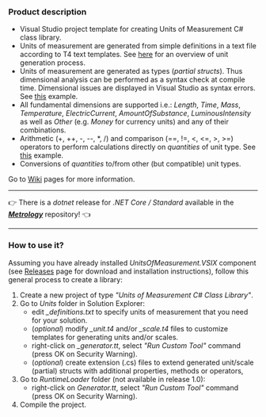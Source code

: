 ### Product description

* Visual Studio project template for creating Units of Measurement C# class library.
* Units of measurement are generated from simple definitions in a text file according to T4 text templates. See [here](https://github.com/mangh/unitsofmeasurement/wiki/Overview) for an overview of unit generation process.
* Units of measurement are generated as types (_partial structs_). Thus dimensional analysis can be performed as a syntax check at compile time. Dimensional issues are displayed in Visual Studio as syntax errors. See [this](https://github.com/mangh/unitsofmeasurement/wiki/Detecting-dimensional-issues-(example)) example.
* All fundamental dimensions are supported i.e.: _Length_, _Time_, _Mass_, _Temperature_, _ElectricCurrent_, _AmountOfSubstance_, _LuminousIntensity_ as well as _Other_ (e.g. _Money_ for currency units) and any of their combinations.
* Arithmetic (+, ++, -, --, *, /) and comparison (==, !=, <, <=, >, >=) operators to perform calculations directly on _quantities_ of unit type. See [this](https://github.com/mangh/unitsofmeasurement/wiki/Detecting-dimensional-issues-(example)) example.
* Conversions of _quantities_ to/from other (but compatible) unit types.

Go to [Wiki](https://github.com/mangh/unitsofmeasurement/wiki) pages for more information.

---

&#128073; There is a _dotnet_ release for _.NET Core / Standard_ available in the ___[Metrology](https://github.com/mangh/Metrology)___ repository! &#128072;

---

### How to use it?
Assuming you have already installed *UnitsOfMeasurement.VSIX* component (see [Releases](https://github.com/mangh/unitsofmeasurement/releases) page for download and installation instructions), follow this general process to create a library:

1. Create a new project of type *"Units of Measurement C# Class Library"*. 
2. Go to *Units* folder in Solution Explorer:
    - edit *\_definitions.txt* to specify units of measurement that you need for your solution. 
    - (*optional*) modify _\_unit.t4_ and/or _\_scale.t4_ files to customize templates for generating units and/or scales. 
    - right-click on *\_generator.tt*, select *"Run Custom Tool"* command (press OK on Security Warning). 
    - (*optional*) create extension (.cs) files to extend generated unit/scale (partial) structs with additional properties, methods or operators, 
7. Go to *RuntimeLoader* folder (not available in release 1.0):
    - right-click on *Generator.tt*, select *"Run Custom Tool"* command (press OK on Security Warning). 
4. Compile the project.
